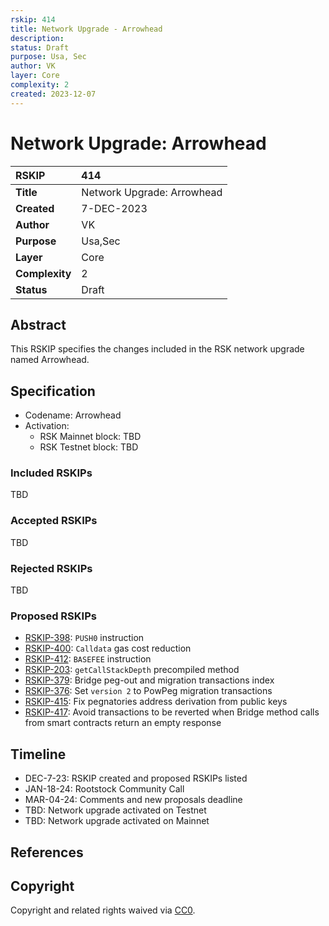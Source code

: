 ```yaml
---
rskip: 414
title: Network Upgrade - Arrowhead
description: 
status: Draft
purpose: Usa, Sec
author: VK
layer: Core
complexity: 2
created: 2023-12-07
---
```

# Network Upgrade: Arrowhead

|RSKIP          | 414                        |
| :------------ |:---------------------------|
|**Title**      | Network Upgrade: Arrowhead |
|**Created**    | 7-DEC-2023                 |
|**Author**     | VK                         |
|**Purpose**    | Usa,Sec                    |
|**Layer**      | Core                       |
|**Complexity** | 2                          |
|**Status**     | Draft                      |

## Abstract

This RSKIP specifies the changes included in the RSK network upgrade named Arrowhead.

## Specification

- Codename: Arrowhead
- Activation:
	- RSK Mainnet block: TBD
	- RSK Testnet block: TBD

### Included RSKIPs

TBD

### Accepted RSKIPs

TBD

### Rejected RSKIPs

TBD

### Proposed RSKIPs

- [RSKIP-398](https://github.com/rsksmart/RSKIPs/blob/master/IPs/RSKIP398.md): `PUSH0` instruction
- [RSKIP-400](https://github.com/rsksmart/RSKIPs/blob/master/IPs/RSKIP400.md): `Calldata` gas cost reduction
- [RSKIP-412](https://github.com/rsksmart/RSKIPs/blob/master/IPs/RSKIP412.md): `BASEFEE` instruction
- [RSKIP-203](https://github.com/rsksmart/RSKIPs/blob/master/IPs/RSKIP203.md): `getCallStackDepth` precompiled method
- [RSKIP-379](https://github.com/rsksmart/RSKIPs/blob/master/IPs/RSKIP379.md): Bridge peg-out and migration transactions index
- [RSKIP-376](https://github.com/rsksmart/RSKIPs/blob/master/IPs/RSKIP376.md): Set `version 2` to PowPeg migration transactions
- [RSKIP-415](https://github.com/rsksmart/RSKIPs/blob/master/IPs/RSKIP415.md): Fix pegnatories address derivation from public keys
- [RSKIP-417](https://github.com/rsksmart/RSKIPs/blob/master/IPs/RSKIP417.md): Avoid transactions to be reverted when Bridge method calls from smart contracts return an empty response

## Timeline

- DEC-7-23: RSKIP created and proposed RSKIPs listed
- JAN-18-24: Rootstock Community Call
- MAR-04-24: Comments and new proposals deadline
- TBD: Network upgrade activated on Testnet
- TBD: Network upgrade activated on Mainnet

## References

## Copyright

Copyright and related rights waived via [CC0](https://creativecommons.org/publicdomain/zero/1.0/).

